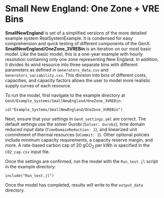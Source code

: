# Small New England: One Zone + VRE Bins

**SmallNewEngland** is set of a simplified versions of the more detailed example system RealSystemExample. It is condensed for easy comprehension and quick testing of different components of the GenX. **SmallNewEngland/OneZone_3VREBin** is an iteration on our most basic model. Like the basic model, this is a one-year example with hourly resolution containing only one zone representing New England. In addition, it divides its wind resource into three separate bins with different parameters as defined in `Generators_data.csv` and `Generators_variability.csv`. This division into bins of different costs, capacities, and capacity factors allows the user to model more realistic supply curves of each resource. 

To run the model, first navigate to the example directory at `GenX/Example_Systems/SmallNewEngland/OneZone_3VREBin`:

`cd("Example_Systems/SmallNewEngland/OneZone_3VREBin")`
   
Next, ensure that your settings in `GenX_settings.yml` are correct. The default settings use the solver Gurobi (`Solver: Gurobi`), time domain reduced input data (`TimeDomainReduction: 1`), and linearized unit commitment of thermal resources (`UCommit: 2`). Other optional policies include minimum capacity requirements, a capacity reserve margin, and more. A rate-based carbon cap of 20 gCO<sub>2</sub> per kWh is specified in the `CO2_cap.csv` input file.

Once the settings are confirmed, run the model with the `Run_test.jl` script in the example directory:

`include("Run_test.jl")`

Once the model has completed, results will write to the `output_data` directory.